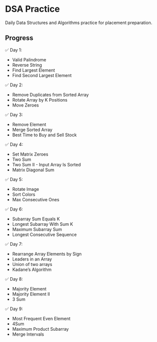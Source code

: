 # DSA Practice

Daily Data Structures and Algorithms practice for placement preparation.

## Progress

✅ Day 1:
- Valid Palindrome
- Reverse String
- Find Largest Element 
- Find Second Largest Element 

✅ Day 2:
- Remove Duplicates from Sorted Array
- Rotate Array by K Positions
- Move Zeroes

✅ Day 3:
- Remove Element
- Merge Sorted Array
- Best Time to Buy and Sell Stock

✅ Day 4:
- Set Matrix Zeroes
- Two Sum
- Two Sum II - Input Array Is Sorted
- Matrix Diagonal Sum

✅ Day 5:
- Rotate Image
- Sort Colors
- Max Consecutive Ones

✅ Day 6:
- Subarray Sum Equals K
- Longest Subarray With Sum K  
- Maximum Subarray Sum
- Longest Consecutive Sequence

✅ Day 7:
- Rearrange Array Elements by Sign
- Leaders in an Array
- Union of two arrays
- Kadane’s Algorithm

✅ Day 8:
- Majority Element
- Majority Element II
- 3 Sum

✅ Day 9:
- Most Frequent Even Element
- 4Sum
- Maximum Product Subarray
- Merge Intervals